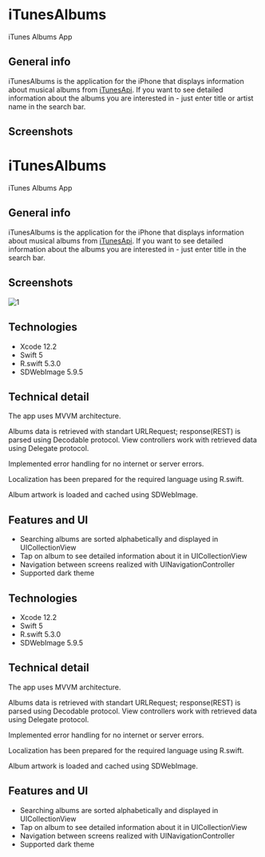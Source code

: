 # iTunesAlbums
iTunes Albums App
## General info
iTunesAlbums is the application for the iPhone that displays information about musical albums from [iTunesApi](https://affiliate.itunes.apple.com/resources/documentation/itunes-store-%20web-service-search-api/). If you want to see detailed information about the albums you are interested in - just enter title or artist name in the search bar.

## Screenshots  
# iTunesAlbums
iTunes Albums App
## General info
iTunesAlbums is the application for the iPhone that displays information about musical albums from [iTunesApi](https://affiliate.itunes.apple.com/resources/documentation/itunes-store-%20web-service-search-api/). If you want to see detailed information about the albums you are interested in - just enter title in the search bar.

## Screenshots  
![1](https://user-images.githubusercontent.com/50327663/101289907-6597a000-3810-11eb-8586-b2aeacd8dc31.png)

## Technologies 
* Xcode 12.2
* Swift 5
* R.swift 5.3.0
* SDWebImage 5.9.5
## Technical detail
The app uses MVVM architecture.  

Albums data is retrieved with standart URLRequest; response(REST) is parsed using Decodable protocol. View controllers work with retrieved data using Delegate protocol.

Implemented error handling for no internet or server errors.  

Localization has been prepared for the required language using R.swift.

Album artwork is loaded and cached using SDWebImage.

## Features and UI
* Searching albums are sorted alphabetically and displayed in UICollectionView
* Tap on album to see detailed information about it in UICollectionView
* Navigation between screens realized with UINavigationController
* Supported dark theme



## Technologies 
* Xcode 12.2
* Swift 5
* R.swift 5.3.0
* SDWebImage 5.9.5
## Technical detail
The app uses MVVM architecture.  

Albums data is retrieved with standart URLRequest; response(REST) is parsed using Decodable protocol. View controllers work with retrieved data using Delegate protocol.

Implemented error handling for no internet or server errors.  

Localization has been prepared for the required language using R.swift.

Album artwork is loaded and cached using SDWebImage.

## Features and UI
* Searching albums are sorted alphabetically and displayed in UICollectionView
* Tap on album to see detailed information about it in UICollectionView
* Navigation between screens realized with UINavigationController
* Supported dark theme
